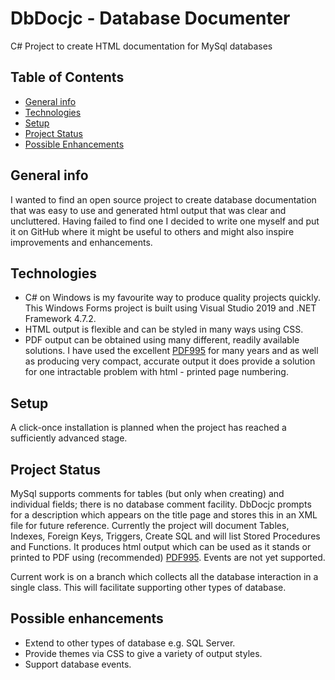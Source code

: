 # DbDocjc - Database Documenter
C# Project to create HTML documentation for MySql databases

## Table of Contents
* [General info](#general-info)
* [Technologies](#technologies)
* [Setup](#setup)
* [Project Status](#project-status)
* [Possible Enhancements](#possible-enhancements)

## General info
I wanted to find an open source project to create database documentation that was easy to use and generated html output that was clear and uncluttered.
Having failed to find one I decided to write one myself and put it on GitHub where it might be useful to others and might also inspire improvements and enhancements.

## Technologies
* C# on Windows is my favourite way to produce quality projects quickly. This Windows Forms project is built using Visual Studio 2019 and .NET Framework 4.7.2.
* HTML output is flexible and can be styled in many ways using CSS.
* PDF output can be obtained using many different, readily available solutions. I have used the excellent [PDF995](http://www.pdf995.com/) for many years and as well as producing very compact, accurate output it does provide a solution for one intractable problem with html - printed page numbering.

## Setup
A click-once installation is planned when the project has reached a sufficiently advanced stage.

## Project Status
MySql supports comments for tables (but only when creating) and individual fields; there is no database comment facility. DbDocjc prompts for a description which appears on the title page and stores this in an XML file for future reference.
Currently the project will document Tables, Indexes, Foreign Keys, Triggers, Create SQL and will list Stored Procedures and Functions. It produces html output which can be used as it stands or printed to PDF using (recommended) [PDF995](http://www.pdf995.com/). Events are not yet supported.

Current work is on a branch which collects all the database interaction in a single class. This will facilitate supporting other types of database.

## Possible enhancements
* Extend to other types of database e.g. SQL Server.
* Provide themes via CSS to give a variety of output styles.
* Support database events.
